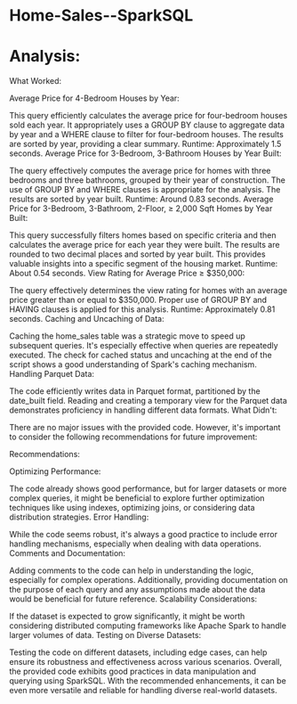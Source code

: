 # Home-Sales--SparkSQL

# Analysis:

What Worked:

Average Price for 4-Bedroom Houses by Year:

This query efficiently calculates the average price for four-bedroom houses sold each year. It appropriately uses a GROUP BY clause to aggregate data by year and a WHERE clause to filter for four-bedroom houses. The results are sorted by year, providing a clear summary.
Runtime: Approximately 1.5 seconds.
Average Price for 3-Bedroom, 3-Bathroom Houses by Year Built:

The query effectively computes the average price for homes with three bedrooms and three bathrooms, grouped by their year of construction. The use of GROUP BY and WHERE clauses is appropriate for the analysis. The results are sorted by year built.
Runtime: Around 0.83 seconds.
Average Price for 3-Bedroom, 3-Bathroom, 2-Floor, ≥ 2,000 Sqft Homes by Year Built:

This query successfully filters homes based on specific criteria and then calculates the average price for each year they were built. The results are rounded to two decimal places and sorted by year built. This provides valuable insights into a specific segment of the housing market.
Runtime: About 0.54 seconds.
View Rating for Average Price ≥ $350,000:

The query effectively determines the view rating for homes with an average price greater than or equal to $350,000. Proper use of GROUP BY and HAVING clauses is applied for this analysis.
Runtime: Approximately 0.81 seconds.
Caching and Uncaching of Data:

Caching the home_sales table was a strategic move to speed up subsequent queries. It's especially effective when queries are repeatedly executed. The check for cached status and uncaching at the end of the script shows a good understanding of Spark's caching mechanism.
Handling Parquet Data:

The code efficiently writes data in Parquet format, partitioned by the date_built field. Reading and creating a temporary view for the Parquet data demonstrates proficiency in handling different data formats.
What Didn't:

There are no major issues with the provided code. However, it's important to consider the following recommendations for future improvement:

Recommendations:

Optimizing Performance:

The code already shows good performance, but for larger datasets or more complex queries, it might be beneficial to explore further optimization techniques like using indexes, optimizing joins, or considering data distribution strategies.
Error Handling:

While the code seems robust, it's always a good practice to include error handling mechanisms, especially when dealing with data operations.
Comments and Documentation:

Adding comments to the code can help in understanding the logic, especially for complex operations. Additionally, providing documentation on the purpose of each query and any assumptions made about the data would be beneficial for future reference.
Scalability Considerations:

If the dataset is expected to grow significantly, it might be worth considering distributed computing frameworks like Apache Spark to handle larger volumes of data.
Testing on Diverse Datasets:

Testing the code on different datasets, including edge cases, can help ensure its robustness and effectiveness across various scenarios.
Overall, the provided code exhibits good practices in data manipulation and querying using SparkSQL. With the recommended enhancements, it can be even more versatile and reliable for handling diverse real-world datasets.
